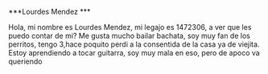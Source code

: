 ***Lourdes Mendez ***


Hola, mi nombre es Lourdes Mendez, mi legajo es 1472306, a ver que les puedo contar de mi?
 Me gusta  mucho bailar bachata, soy muy fan de los perritos, tengo 3,hace poquito perdi a la consentida de la casa ya de viejita.
 Estoy aprendiendo a tocar guitarra, soy muy mala en eso, pero de apoco va queriendo



